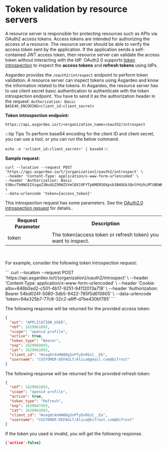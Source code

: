 # Token validation by resource servers

A resource server is responsible for protecting resources such as APIs via OAuth2 access tokens. Access tokens are intended for authorizing the access of a resource. 
The resource server should be able to verify the access token sent by the application. If the application sends a <a :href="$withBase('/references/app-settings/oidc-settings-for-app/#access-token')">self-contained JWT access token</a>, then resource server can validate the access token without interacting with the IdP. OAuth2.0 supports [token introspection](https://datatracker.ietf.org/doc/html/rfc7662) to inspect the **access tokens** and **refresh tokens** using IdPs. 

Asgardeo provides the `/oauth2/introspect` endpoint to perform token validation. A resource server can inspect tokens using Asgardeo and know the information related to the tokens. In Asgardeo, the resource server has to use client secret basic authentication to authenticate with the token introspection endpoint. You have to send it as the authorization header in the request: `Authorization: Basic BASE46_ENCODING<client_id:client_secret>`

**Token introspection endpoint:**

``` no-line-numbers
https://api.asgardeo.io/t/<organization_name>/oauth2/introspect
```

:::tip Tips
To perform base64 encoding for the client ID and client secret, you can use a tool, or you can run the below command.

`
echo -n '<client_id:client_secret>' | base64
`
:::

**Sample request:**

```
curl --location --request POST 'https://api.asgardeo.io/t/{organization}/oauth2/introspect' \
--header 'Content-Type: application/x-www-form-urlencoded' \
--header 'Authorization: Basic V3NvcTh0NG5IVzgwZ1NuUGZ5RHZSYmlDX19FYTp6MEM3OXpsb3B4OGk3QnlPdzhLMTVBOWRwbFlh' \
--data-urlencode 'token={access_token}'
```


This introspection request has some parameters. See the [OAuth2.0 introspection request](https://datatracker.ietf.org/doc/html/rfc7662#section-2.1) for details..
<table>
  <tr>
    <th>Request Parameter</th>
    <th>Description</th> 
  </tr>
   <tr>
      <td>token <Badge text="Required" type="mandatory"/></td>
      <td>The token(access token or refresh token) you want to inspect.</td>
    </tr>
</table>
<br>

For example, consider the following token introspection request:


<CodeGroupItem title="cURL" active>
```
curl --location --request POST 'https://api.asgardeo.io/t/{organization}/oauth2/introspect' \
--header 'Content-Type: application/x-www-form-urlencoded' \
--header 'Cookie: atbv=646b0ed2-c501-4b17-9251-94112013a718' \
--header 'Authorization: Bearer 54bd024f-5080-3db5-9422-785f5d610605' \
--data-urlencode 'token=94e325b7-77c8-32c2-a6ff-d7be430bf785'
```
</CodeGroupItem>

<br>

The following response will be returned for the provided access token:
```json
{
  "aut": "APPLICATION_USER",
  "nbf": 1629961093,
  "scope": "openid profile",
  "active": true,
  "token_type": "Bearer",
  "exp": 1629968693,
  "iat": 1629961093,
  "client_id": "Wsoq8t4nHW80gSnPfyDvRbiC__Eb",
  "username": "CUSTOMER-DEFAULT/Alica@gmail.com@bifrost"
}
```

The following response will be returned for the provided refresh token:

```json
{
  "nbf": 1629961093,
  "scope": "openid profile",
  "active": true,
  "token_type": "Refresh",
  "exp": 1630047493,
  "iat": 1629961093,
  "client_id": "Wsoq8t4nHW80gSnPfyDvRbiC__Ea",
  "username": "CUSTOMER-DEFAULT/Alica@bifrost.com@bifrost"
}
```

If the token you used is invalid, you will get the following response.

```json
{'active':false}
```

<br>
